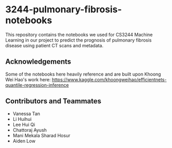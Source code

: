 # 3244-pulmonary-fibrosis-notebooks

This repository contains the notebooks we used for CS3244 Machine Learning in our project to predict the prognosis of pulmonary fibrosis disease using patient CT scans and metadata.

## Acknowledgements

Some of the notebooks here heavily reference and are built upon Khoong Wei Hao's work here: https://www.kaggle.com/khoongweihao/efficientnets-quantile-regression-inference

## Contributors and Teammates
- Vanessa Tan
- Li Huihui
- Lee Hui Qi
- Chattoraj Ayush
- Mani Mekala Sharad Hosur
- Aiden Low


